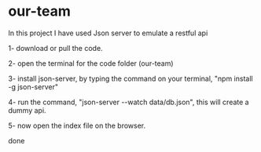 # our-team
In this project I have used Json server to emulate a restful api

1- download or pull the code.

2- open the terminal for the code folder (our-team)

3- install json-server, by typing the command on your terminal, "npm install -g json-server"

4- run the command, "json-server --watch data/db.json", this will create a dummy api.
                
5- now open the index file on the browser.                

done 
